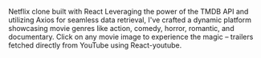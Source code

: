 Netflix clone built with React
Leveraging the power of the TMDB API and utilizing Axios for seamless data retrieval, I've crafted a dynamic platform showcasing movie genres like action, comedy, horror, romantic, and documentary. Click on any movie image to experience the magic – trailers fetched directly from YouTube using React-youtube. 
